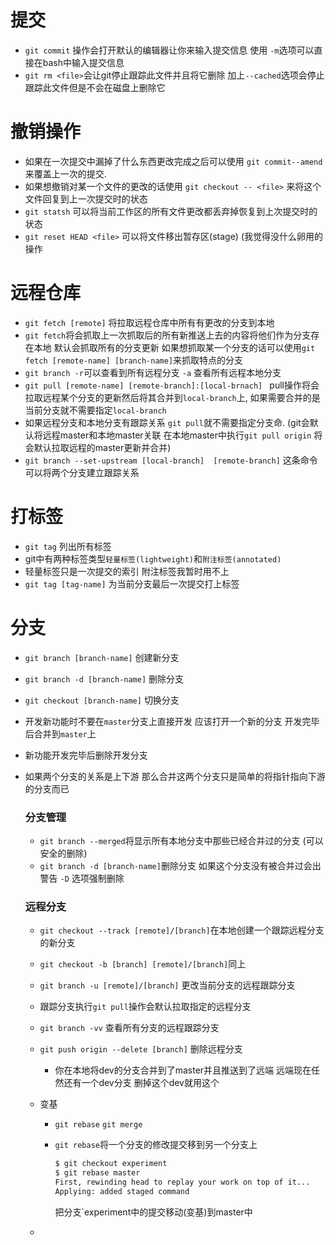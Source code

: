 # 提交

- `git commit` 操作会打开默认的编辑器让你来输入提交信息 使用 `-m`选项可以直接在bash中输入提交信息
- `git rm <file>`会让git停止跟踪此文件并且将它删除 加上`--cached`选项会停止跟踪此文件但是不会在磁盘上删除它

# 撤销操作

- 如果在一次提交中漏掉了什么东西更改完成之后可以使用 `git commit--amend` 来覆盖上一次的提交.
- 如果想撤销对某一个文件的更改的话使用 `git checkout -- <file>` 来将这个文件回复到上一次提交时的状态
- `git statsh` 可以将当前工作区的所有文件更改都丢弃掉恢复到上次提交时的状态
- `git reset HEAD <file>` 可以将文件移出暂存区(stage) (我觉得没什么卵用的操作

# 远程仓库

- `git fetch [remote]` 将拉取远程仓库中所有有更改的分支到本地 
- `git fetch`将会抓取上一次抓取后的所有新推送上去的内容将他们作为分支存在本地 默认会抓取所有的分支更新 如果想抓取某一个分支的话可以使用`git fetch [remote-name] [branch-name]`来抓取特点的分支
- `git branch -r`可以查看到所有远程分支 `-a` 查看所有远程本地分支
- `git pull [remote-name] [remote-branch]:[local-brnach] ` pull操作将会拉取远程某个分支的更新然后将其合并到`local-branch`上, 如果需要合并的是当前分支就不需要指定`local-branch`
- 如果远程分支和本地分支有跟踪关系 `git pull`就不需要指定分支命. (git会默认将远程master和本地master关联 在本地master中执行`git pull origin`  将会默认拉取远程的master更新并合并)
- `git branch --set-upstream [local-branch]  [remote-branch]` 这条命令可以将两个分支建立跟踪关系

# 打标签

- `git tag` 列出所有标签
- git中有两种标签类型`轻量标签(lightweight)`和`附注标签(annotated)`
- 轻量标签只是一次提交的索引 附注标签我暂时用不上
- `git tag [tag-name]` 为当前分支最后一次提交打上标签

# 分支

- `git branch [branch-name]` 创建新分支

- `git branch -d [branch-name]` 删除分支

- `git checkout [branch-name]` 切换分支

- 开发新功能时不要在`master`分支上直接开发 应该打开一个新的分支 开发完毕后合并到`master`上

- 新功能开发完毕后删除开发分支

- 如果两个分支的关系是上下游 那么合并这两个分支只是简单的将指针指向下游的分支而已

  ### 分支管理

   -  `git branch --merged`将显示所有本地分支中那些已经合并过的分支 (可以安全的删除)
   -  `git branch -d [branch-name]`删除分支 如果这个分支没有被合并过会出警告 `-D` 选项强制删除

  ### 远程分支

  - `git checkout --track [remote]/[branch]`在本地创建一个跟踪远程分支的新分支

  - `git checkout -b [branch] [remote]/[branch]`同上

  - `git branch -u [remote]/[branch]` 更改当前分支的远程跟踪分支

  - 跟踪分支执行`git pull`操作会默认拉取指定的远程分支

  - `git branch -vv` 查看所有分支的远程跟踪分支

  - `git push origin --delete [branch]` 删除远程分支

    - 你在本地将dev的分支合并到了master并且推送到了远端 远端现在任然还有一个dev分支 删掉这个dev就用这个

  - 变基

    - `git rebase`  `git merge` 

    - `git rebase`将一个分支的修改提交移到另一个分支上

      ```bash
      $ git checkout experiment
      $ git rebase master
      First, rewinding head to replay your work on top of it...
      Applying: added staged command
      ```

      把分支`experiment中的提交移动(变基)到master中

  - 